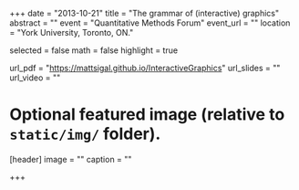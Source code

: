 +++
date = "2013-10-21"
title = "The grammar of (interactive) graphics"
abstract = ""
event = "Quantitative Methods Forum"
event_url = ""
location = "York University, Toronto, ON."

selected = false
math = false
highlight = true

url_pdf = "https://mattsigal.github.io/InteractiveGraphics"
url_slides = ""
url_video = ""

# Optional featured image (relative to `static/img/` folder).
[header]
image = ""
caption = ""

+++
